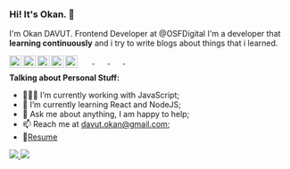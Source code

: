 ### Hi! It's Okan. 👋

  
I'm Okan DAVUT. Frontend Developer at @OSFDigital I'm a developer that **learning continuously** and i try to write blogs about things that i learned.

  &nbsp;&nbsp;&nbsp;&nbsp;&nbsp;&nbsp;<a target="_blank" href="https://www.linkedin.com/in/okan-davut">
    <img align="left" alt="Okan's LinkdeIn" width="22px" src="https://cdn.jsdelivr.net/npm/simple-icons@v3/icons/linkedin.svg" />
  </a>
  &nbsp;&nbsp;&nbsp;&nbsp;&nbsp;&nbsp;<a target="_blank" href="https://twitter.com/okandavutcom">
    <img align="left" alt="Okan's Twitter" width="22px" src="https://cdn.jsdelivr.net/npm/simple-icons@v3/icons/twitter.svg" />
  </a>
  &nbsp;&nbsp;&nbsp;&nbsp;&nbsp;&nbsp;<a target="_blank" href="https://medium.com/@okandavut/">
    <img align="left" alt="Okan's Medium" width="22px" src="https://cdn.jsdelivr.net/npm/simple-icons@v3/icons/medium.svg" />
  </a>
 &nbsp;&nbsp;&nbsp;&nbsp;&nbsp;&nbsp; <a target="_blank" href="https://t.me/davutokan">
    <img align="left" alt="Okan's Telegram" width="22px" src="https://cdn.jsdelivr.net/npm/simple-icons@v3/icons/telegram.svg" />
  </a>
 &nbsp;&nbsp;&nbsp;&nbsp;&nbsp;&nbsp;<a target="_blank" href="https://www.instagram.com/okandavutcom/">
    <img align="left" alt="Okan's Instagram" width="22px" src="https://cdn.jsdelivr.net/npm/simple-icons@v3/icons/instagram.svg" />
  </a>
  <!-- <a href="https://www.codechef.com/users/okandavut">
    <img align="left" alt="Okan's Codechef" width="22px" src="https://cdn.jsdelivr.net/npm/simple-icons@v3/icons/codechef.svg" />
  </a> -->
  
**Talking about Personal Stuff:**

- 👨🏽‍💻 I’m currently working with JavaScript;
- 🌱 I’m currently learning React and NodeJS; 
- 💬 Ask me about anything, I am happy to help;
- 📫 Reach me at davut.okan@gmail.com;
- 📝[Resume](https://docs.google.com/document/d/1It-JhzC6MY4hz2e6TdfOwLX4zAwq5dtayz-AgcX23bM/edit?usp=sharing)


<a href="https://github.com/okandavut/okandavut">

![](https://github.com/okandavut/okandavut/blob/master/generated/overview.svg)
![](https://github.com/okandavut/okandavut/blob/master/generated/languages.svg)

</a>
